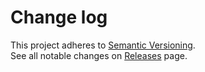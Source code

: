 # Change log

This project adheres to [Semantic Versioning](http://semver.org/).  
See all notable changes on [Releases](https://github.com/zalmoxisus/redux-devtools-test-generator/releases) page.
